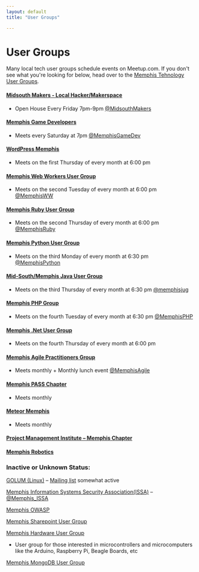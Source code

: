 ```yaml
---
layout: default
title: "User Groups"

---
```

# User Groups

<p class="lead">Many local tech user groups schedule events on Meetup.com.
If you don't see what you're looking for below, head over to the
<a href="http://www.meetup.com/memphis-technology-user-groups/" target="_blank">
Memphis Tehnology User Groups</a>.</p>

#### <a href="http://www.midsouthmakers.org/" target="_blank">Midsouth Makers - Local Hacker/Makerspace</a>
* Open House Every Friday 7pm-9pm <a href="http://twitter.com/MidsouthMakers" target="_blank">@MidsouthMakers</a>

#### <a href="http://www.meetup.com/MemphisGameDev/" target="_blank">Memphis Game Developers</a>
* Meets every Saturday at 7pm <a href="http://twitter.com/MemphisGameDev" target="_blank">@MemphisGameDev</a>

#### <a href="http://www.meetup.com/WordPress-Memphis/" target="_blank">WordPress Memphis</a>
* Meets on the first Thursday of every month at 6:00 pm

#### <a href="http://www.memphiswebworkers.com" target="_blank">Memphis Web Workers User Group</a>
* Meets on the second Tuesday of every month at 6:00 pm <a href="http://twitter.com/MemphisWW" target="_blank">@MemphisWW</a>

#### <a href="http://memphisruby.org" target="_blank">Memphis Ruby User Group</a>
* Meets on the second Thursday of every month at 6:00 pm <a href="http://twitter.com/MemphisRuby" target="_blank">@MemphisRuby</a>

#### <a href="http://www.mempy.org" target="_blank">Memphis Python User Group</a>
* Meets on the third Monday of every month at 6:30 pm <a href="http://twitter.com/MemphisPython" target="_blank">@MemphisPython</a>

#### <a href="http://www.memphisjug.org" target="_blank">Mid-South/Memphis Java User Group</a>
* Meets on the third Thursday of every month at 6:30 pm <a href="http://twitter.com/memphisjug" target="_blank">@memphisjug</a>

#### <a href="http://memphisphp.org" target="_blank">Memphis PHP Group</a>
* Meets on the fourth Tuesday of every month at 6:30 pm <a href="http://twitter.com/memphisphp" target="_blank">@MemphisPHP</a>

#### <a href="http://mnug.net" target="_blank">Memphis .Net User Group</a>
* Meets on the fourth Thursday of every month at 6:00 pm

#### <a href="http://www.memapg.com" target="_blank">Memphis Agile Practitioners Group</a>
* Meets monthly + Monthly lunch event <a href="http://twitter.com/MemphisAgile" target="_blank">@MemphisAgile</a>

#### <a href="http://mem-pass.org" target="_blank">Memphis PASS Chapter</a>
* Meets monthly

#### <a href="http://www.meetup.com/Meteor-Memphis" target="_blank">Meteor Memphis</a>
* Meets monthly

#### <a href="http://www.pmimemphis.org" target="_blank">Project Management Institute – Memphis Chapter</a>

#### <a href="https://twitter.com/MemphisRobotics" target="_blank">Memphis Robotics</a>

### Inactive or Unknown Status:

<a href="http://www.golum.org" target="_blank">GOLUM (Linux)</a> – <a href="https://groups.google.com/forum/#!forum/golum-group" target="_blank">Mailing list</a> somewhat active

<a href="http://memphis.issa.org" target="_blank">Memphis Information Systems Security Association(ISSA)</a> – <a href="http://twitter.com/Memphis_ISSA" target="_blank">@Memphis_ISSA</a>

<a href="https://www.owasp.org/index.php/Memphis" target="_blank">Memphis OWASP</a>

<a href="http://sharepoint.memphissharepointgroup.com" target="_blank">Memphis Sharepoint User Group</a>

<a href="http://memhug.com" target="_blank">Memphis Hardware User Group</a>

* User group for those interested in microcontrollers and microcomputers like the Arduino, Raspberry Pi, Beagle Boards, etc

<a href="http://www.meetup.com/Memphis-MongoDB-User-Group/" target="_blank">Memphis MongoDB User Group</a>
